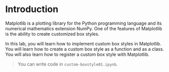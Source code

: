 # Introduction

Matplotlib is a plotting library for the Python programming language and its numerical mathematics extension NumPy. One of the features of Matplotlib is the ability to create customized box styles.

In this lab, you will learn how to implement custom box styles in Matplotlib. You will learn how to create a custom box style as a function and as a class. You will also learn how to register a custom box style with Matplotlib.

> You can write code in `custom-boxstyle01.ipynb`.
